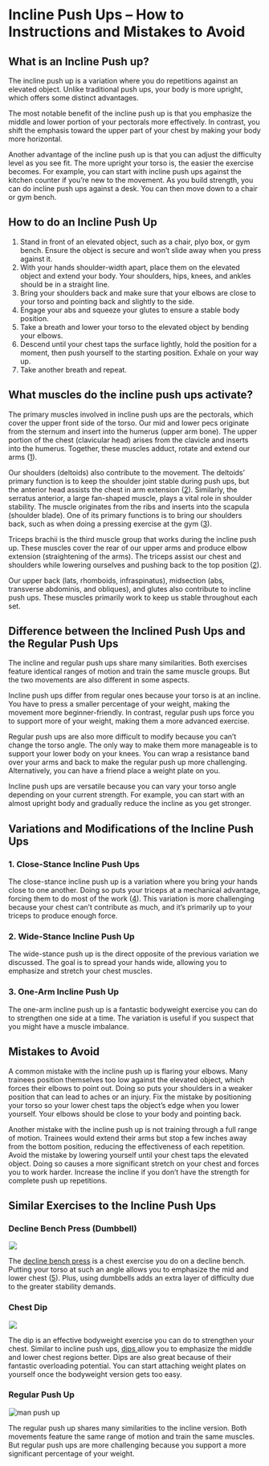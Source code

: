 # Incline Push Ups – How to Instructions and Mistakes to Avoid

## What is an Incline Push up?

The incline push up is a variation where you do repetitions against an elevated object. Unlike traditional push ups, your body is more upright, which offers some distinct advantages. 

The most notable benefit of the incline push up is that you emphasize the middle and lower portion of your pectorals more effectively. In contrast, you shift the emphasis toward the upper part of your chest by making your body more horizontal.

Another advantage of the incline push up is that you can adjust the difficulty level as you see fit. The more upright your torso is, the easier the exercise becomes. For example, you can start with incline push ups against the kitchen counter if you’re new to the movement. As you build strength, you can do incline push ups against a desk. You can then move down to a chair or gym bench.

## How to do an Incline Push Up

  1. Stand in front of an elevated object, such as a chair, plyo box, or gym bench. Ensure the object is secure and won’t slide away when you press against it.
  2. With your hands shoulder-width apart, place them on the elevated object and extend your body. Your shoulders, hips, knees, and ankles should be in a straight line.
  3. Bring your shoulders back and make sure that your elbows are close to your torso and pointing back and slightly to the side.
  4. Engage your abs and squeeze your glutes to ensure a stable body position.
  5. Take a breath and lower your torso to the elevated object by bending your elbows. 
  6. Descend until your chest taps the surface lightly, hold the position for a moment, then push yourself to the starting position. Exhale on your way up.
  7. Take another breath and repeat.

## What muscles do the incline push ups activate?

The primary muscles involved in incline push ups are the pectorals, which cover the upper front side of the torso. Our mid and lower pecs originate from the sternum and insert into the humerus (upper arm bone). The upper portion of the chest (clavicular head) arises from the clavicle and inserts into the humerus. Together, these muscles adduct, rotate and extend our arms ([1](https://www.physio-pedia.com/Pectoralis_major)). 

Our shoulders (deltoids) also contribute to the movement. The deltoids’ primary function is to keep the shoulder joint stable during push ups, but the anterior head assists the chest in arm extension ([2](https://www.ncbi.nlm.nih.gov/pmc/articles/PMC7196742/)). Similarly, the serratus anterior, a large fan-shaped muscle, plays a vital role in shoulder stability. The muscle originates from the ribs and inserts into the scapula (shoulder blade). One of its primary functions is to bring our shoulders back, such as when doing a pressing exercise at the gym ([3](https://www.physio-pedia.com/Serratus_Anterior)).

Triceps brachii is the third muscle group that works during the incline push up. These muscles cover the rear of our upper arms and produce elbow extension (straightening of the arms). The triceps assist our chest and shoulders while lowering ourselves and pushing back to the top position ([2](https://www.ncbi.nlm.nih.gov/pmc/articles/PMC7196742/)). 

Our upper back (lats, rhomboids, infraspinatus), midsection (abs, transverse abdominis, and obliques), and glutes also contribute to incline push ups. These muscles primarily work to keep us stable throughout each set.

## Difference between the Inclined Push Ups and the Regular Push Ups 

The incline and regular push ups share many similarities. Both exercises feature identical ranges of motion and train the same muscle groups. But the two movements are also different in some aspects.

Incline push ups differ from regular ones because your torso is at an incline. You have to press a smaller percentage of your weight, making the movement more beginner-friendly. In contrast, regular push ups force you to support more of your weight, making them a more advanced exercise.

Regular push ups are also more difficult to modify because you can’t change the torso angle. The only way to make them more manageable is to support your lower body on your knees. You can wrap a resistance band over your arms and back to make the regular push up more challenging. Alternatively, you can have a friend place a weight plate on you.

Incline push ups are versatile because you can vary your torso angle depending on your current strength. For example, you can start with an almost upright body and gradually reduce the incline as you get stronger.

## Variations and Modifications of the Incline Push Ups

### 1\. Close-Stance Incline Push Ups 

The close-stance incline push up is a variation where you bring your hands close to one another. Doing so puts your triceps at a mechanical advantage, forcing them to do most of the work ([4](https://www.ncbi.nlm.nih.gov/pmc/articles/PMC4792988/)). This variation is more challenging because your chest can’t contribute as much, and it’s primarily up to your triceps to produce enough force.

### 2\. Wide-Stance Incline Push Up

The wide-stance push up is the direct opposite of the previous variation we discussed. The goal is to spread your hands wide, allowing you to emphasize and stretch your chest muscles. 

### 3\. One-Arm Incline Push Up

The one-arm incline push up is a fantastic bodyweight exercise you can do to strengthen one side at a time. The variation is useful if you suspect that you might have a muscle imbalance.

## Mistakes to Avoid

A common mistake with the incline push up is flaring your elbows. Many trainees position themselves too low against the elevated object, which forces their elbows to point out. Doing so puts your shoulders in a weaker position that can lead to aches or an injury. Fix the mistake by positioning your torso so your lower chest taps the object’s edge when you lower yourself. Your elbows should be close to your body and pointing back.

Another mistake with the incline push up is not training through a full range of motion. Trainees would extend their arms but stop a few inches away from the bottom position, reducing the effectiveness of each repetition. Avoid the mistake by lowering yourself until your chest taps the elevated object. Doing so causes a more significant stretch on your chest and forces you to work harder. Increase the incline if you don’t have the strength for complete push up repetitions.

## Similar Exercises to the Incline Push Ups

### Decline Bench Press (Dumbbell)

![](data:image/gif;base64,R0lGODlhAQABAAAAACH5BAEKAAEALAAAAAABAAEAAAICTAEAOw==)![](https://www.hevyapp.com/wp-content/uploads/03011201-Dumbbell-Decline-Bench-Press_Chest.jpg)

The [decline bench press](https://www.hevyapp.com/exercises/how-to-decline-bench-press-dumbbell/) is a chest exercise you do on a decline bench. Putting your torso at such an angle allows you to emphasize the mid and lower chest ([5](https://www.ncbi.nlm.nih.gov/pmc/articles/PMC7579505/)). Plus, using dumbbells adds an extra layer of difficulty due to the greater stability demands. 

### Chest Dip

![](data:image/gif;base64,R0lGODlhAQABAAAAACH5BAEKAAEALAAAAAABAAEAAAICTAEAOw==)![](https://www.hevyapp.com/wp-content/uploads/02511201-Chest-Dip_Chest.jpg)

The dip is an effective bodyweight exercise you can do to strengthen your chest. Similar to incline push ups, [dips ](https://www.hevyapp.com/exercises/how-to-chest-dip/)allow you to emphasize the middle and lower chest regions better. Dips are also great because of their fantastic overloading potential. You can start attaching weight plates on yourself once the bodyweight version gets too easy.

### Regular Push Up

![man push up](data:image/gif;base64,R0lGODlhAQABAAAAACH5BAEKAAEALAAAAAABAAEAAAICTAEAOw==)![man push up](https://www.hevyapp.com/wp-content/uploads/DSC03860-1024x683.jpg)

The regular push up shares many similarities to the incline version. Both movements feature the same range of motion and train the same muscles. But regular push ups are more challenging because you support a more significant percentage of your weight.